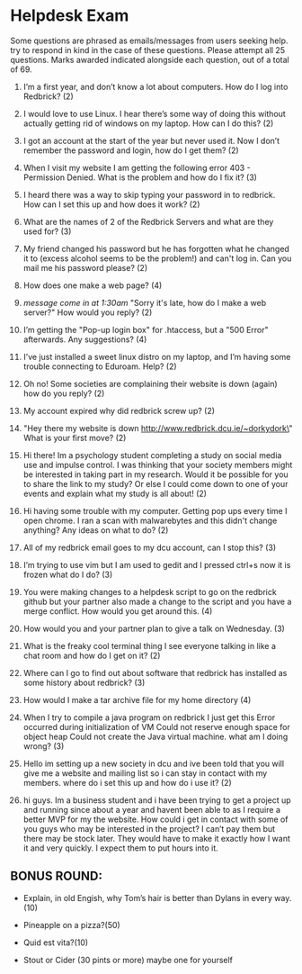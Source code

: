 # Helpdesk Exam

Some questions are phrased as emails/messages from users seeking help. try to respond in kind in the case of these questions.
Please attempt all 25 questions. Marks awarded indicated alongside each question, out of a total of 69. 

1. I’m a first year, and don’t know a lot about computers. How do I log into Redbrick? (2)

2. I would love to use Linux. I hear there’s some way of doing this without actually getting rid of windows on my laptop. How can I do this? (2)

3. I got an account at the start of the year but never used it. Now I don’t remember the password and login, how do I get them? (2)

4. When I visit my website I am getting the following error 403 - Permission Denied. What is the problem and how do I fix it? (3)

5. I heard there was a way to skip typing your password in to redbrick. How can I set this up and how does it work? (2)

6. What are the names of 2 of the Redbrick Servers and what are they used for? (3)

7. My friend changed his password but he has forgotten what he changed it to (excess alcohol seems to be the problem!) and can't log in. Can you mail me his password please? (2)

8. How does one make a web page? (4)

9. *message come in at 1:30am* "Sorry it's late, how do I make a web server?"
    How would you reply? (2)

10. I’m getting the "Pop-up login box" for .htaccess, but a "500 Error" afterwards. Any suggestions? (4)

11. I’ve just installed a sweet linux distro on my laptop, and I’m having some trouble connecting to Eduroam. Help? (2)

12.  Oh no! Some societies are complaining their website is down (again) how do you reply? (2)

13. My account expired why did redbrick screw up? (2)

14. \"Hey there my website is down http://www.redbrick.dcu.ie/~dorkydork\"
    What is your first move? (2)

15. Hi there! Im a psychology student completing a study on social media use and impulse control. I was thinking that your society members might be interested in taking part in my research. Would it be possible for you to share the link to my study? Or else I could come down to one of your events and explain what my study is all about! (2)

16. Hi having some trouble with my computer. Getting pop ups every time I open chrome. I ran a scan with malwarebytes and this didn't change anything? Any ideas on what to do? (2)

17. All of my redbrick email goes to my dcu account, can I stop this? (3)

18. I’m trying to use vim but I am used to gedit and I pressed ctrl+s now it is frozen what do I do? (3)

19. You were making changes to a helpdesk script to go on the redbrick github but your partner also made a change to the script and you have a merge conflict. How would you get around this. (4) 

20. How would you and your partner plan to give a talk on Wednesday. (3)

21. What is the freaky cool terminal thing I see everyone talking in like a chat room and how do I get on it? (2)

22. Where can I go to find out about software that redbrick has installed as some history about redbrick? (3)

23. How would I make a tar archive file for my home directory (4)

24. When I try to compile a java program on redbrick I just get this
Error occurred during initialization of VM
Could not reserve enough space for object heap
Could not create the Java virtual machine.
what am I doing wrong? (3)

25. Hello im setting up a new society in dcu and ive been told that you will give me a website and mailing list so i can stay in contact with my members. where do i set this up and how do i use it? (2)

26. hi guys. Im a business student and i have been trying to get a project up and running since about a year and havent been able to as I require a better MVP for my the website. How could i get in contact with some of you guys who may be interested in the project? I can’t pay them but there may be stock later. They would have to make it exactly how I want it and very quickly. I expect them to put hours into it.  

## BONUS ROUND:
* Explain, in old Engish,  why Tom’s hair is better than Dylans in every way.(10)

* Pineapple on a pizza?(50)

* Quid est vita?(10)

* Stout or Cider (30 pints or more) maybe one for yourself
